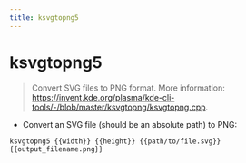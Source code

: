 ```yaml
---
title: ksvgtopng5
---
```

# ksvgtopng5

> Convert SVG files to PNG format.
> More information: <https://invent.kde.org/plasma/kde-cli-tools/-/blob/master/ksvgtopng/ksvgtopng.cpp>.

- Convert an SVG file (should be an absolute path) to PNG:

`ksvgtopng5 {{width}} {{height}} {{path/to/file.svg}} {{output_filename.png}}`
